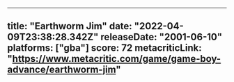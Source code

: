 
---
title: "Earthworm Jim"
date: "2022-04-09T23:38:28.342Z"
releaseDate: "2001-06-10"
platforms: ["gba"]
score: 72
metacriticLink: "https://www.metacritic.com/game/game-boy-advance/earthworm-jim"
---

